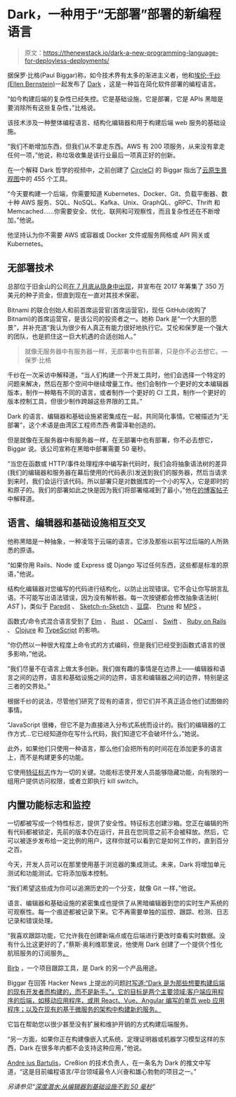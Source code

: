 # Dark，一种用于“无部署”部署的新编程语言

> 原文：<https://thenewstack.io/dark-a-new-programming-language-for-deployless-deployments/>

据保罗·比格(Paul Biggar)称，如今技术界有太多的渐进主义者，他和[埃伦·千纱(Ellen Bernstein)](https://www.linkedin.com/in/ellenchisa/)一起发布了 [Dark](https://darklang.com/) ，这是一种旨在简化软件部署的编程语言。

“如今构建后端的复杂性已经失控。它是基础设施，它是部署，它是 APIs 黑暗是要消除所有这些复杂性，”比格说。

该技术涉及一种整体编程语言、结构化编辑器和用于构建后端 web 服务的基础设施。

“我们不断增加东西，但我们从不拿走东西。AWS 有 200 项服务，从来没有拿走任何一项，”他说，称垃圾收集是该行业最后一项真正好的创新。

在一个解释 Dark 哲学的视频中，之前创建了 [CircleCI](https://circleci.com/) 的 Biggar 指出了[云原生景观图](https://cdn.thenewstack.io/media/2016/12/e99e2b63-cloud-native-lanscape-v0.9.2.jpg)中的 455 个工具。

“今天要构建一个后端，你需要知道 Kubernetes、Docker、Git、负载平衡器、数十种 AWS 服务、SQL、NoSQL、Kafka、Unix、GraphQL、gRPC、Thrift 和 Memcached……你需要安全、优化、联网和可观察性，而且复杂性还在不断增加，”他说。

他坚持认为你不需要 AWS 或容器或 Docker 文件或服务网格或 API 网关或 Kubernetes。

## 无部署技术

总部位于旧金山的公司[在 7 月底从隐身中出现](https://techcrunch.com/2019/07/29/dark-emerges-from-stealth-with-unique-deployless-software-model/)，并宣布在 2017 年筹集了 350 万美元的种子资金，但直到现在一直对其技术保密。

Bitnami 的联合创始人和前首席运营官(首席运营官)，现任 GitHub(收购了 Bitnami)的首席运营官，是该公司的投资者之一。她称 Dark 是“一个大胆的愿景”，并补充道“我认为很少有人真正有能力很好地执行它。艾伦和保罗是一个强大的团队，也是抓住这一巨大机遇的合适创始人。”

> 就像无服务器中有服务器一样，无部署中也有部署，只是你不必去想它。—保罗·比格

千纱在一次采访中解释道，“当人们构建一个开发工具时，他们会选择一个特定的问题来解决，然后在那个空间中继续增量工作。他们会制作一个更好的文本编辑器版本，制作一种略有不同的语言，或者制作一个更好的 CI 工具，制作一个更好的版本控制工具，但很少制作跨越这些界限的工具。”

Dark 的语言、编辑器和基础设施紧密集成在一起，共同简化事情。它被描述为“无部署”，这个术语是由湾区工程师杰西·弗雷泽勒创造的。

但是就像在无服务器中有服务器一样，在无部署中也有部署，你不必去想它，Biggar 说。该公司宣称在黑暗中部署需要 50 毫秒。

“当您在函数或 HTTP/事件处理程序中编写新代码时，我们会将抽象语法树的差异(我们的编辑器和服务器在幕后使用的代码表示)发送到我们的服务器，然后当请求到来时，我们会运行该代码。所以部署只是对数据库的一个小的写入，它是即时的和原子的。我们的部署如此之快是因为我们将部署缩减到了最小，”他在[的博客帖子](https://medium.com/darklang/how-dark-deploys-code-in-50ms-771c6dd60671)中解释道。

## 语言、编辑器和基础设施相互交叉

他称黑暗是一种抽象，一种凌驾于云端的语言。它涉及那些以前写过后端的人所熟悉的原语。

“如果你用 Rails、Node 或 Express 或 Django 写过任何东西，这些都是标准的原语，”他说。

结构化编辑器对您编写的代码进行结构化，以防止出现错误。它不会让你写胡言乱语。不可能写出语法错误，因为没有解析器。每一次按键都会修改抽象语法树( *AST* )，类似于 [Paredit](http://danmidwood.com/content/2014/11/21/animated-paredit.html) 、 [Sketch-n-Sketch](https://ravichugh.github.io/sketch-n-sketch/) 、[豆腐](https://gregoor.github.io/tofu/)、 [Prune](https://www.facebook.com/notes/kent-beck/prune-a-code-editor-that-is-not-a-text-editor/1012061842160013/) 和 [MPS](https://www.jetbrains.com/mps/) 。

函数式/命令式混合语言受到了 [Elm](https://elm-lang.org/) 、 [Rust](https://www.rust-lang.org/) 、 [OCaml](https://ocaml.org/) 、 [Swift](https://swift.org/) 、 [Ruby on Rails](https://rubyonrails.org/) 、 [Clojure](https://clojure.org/) 和 [TypeScript](https://www.typescriptlang.org/) 的影响。

“你仍然以一种很大程度上命令式的方式编码，但是我们已经受到函数式语言的很多影响，”他说。

“我们尽量不在语言上做太多创新。我们做有趣的事情是在边界上——编辑器和语言之间的边界，语言和基础设施之间的边界，语言和编辑器之间的边界，特别是这三者的交界处。”

根据千纱的说法，尽管他们研究了现有的语言，但它们并不真正适合他们试图做的事情。

“JavaScript 很棒，但它不是为直接进入分布式系统而设计的。我们的编辑器的工作方式…它已经知道你在写什么代码，我们知道它不会破坏什么，”她说。

此外，如果他们只使用一种语言，那么他们会把所有的时间花在添加更多的语言上，而不是构建更多的功能。

它使用[特征标志](https://thenewstack.io/what-we-mean-by-feature-flags/)作为一切的关键。功能标志使开发人员能够隐藏功能，向有限的一组用户提供访问权限，或者立即执行 kill switch。

## 内置功能标志和监控

一切都被写成一个特性标志，提供了安全性。特征标志创建沙箱。您正在编辑的所有代码都被锁定，先前的版本仍在运行，并且在您同意之前不会被释放。然后，它可以被逐步发布给一定比例的用户，这样你就可以看到它是如何工作的，直到百分之百。

今天，开发人员可以在那里使用基于浏览器的集成测试。未来，Dark 将增加单元测试和功能测试。它将添加版本控制。

“我们希望这些成为你可以追溯历史的一个分支，就像 Git 一样，”他说。

语言、编辑器和基础设施的紧密集成也提供了从黑暗编辑器到您的实时生产系统的可观察性。每一个痕迹都被记录下来。它不再需要单独的监控、跟踪、检测、日志记录和错误处理。

“我喜欢跟踪功能，它允许我在创建新端点或在后端进行更改时查看实时数据。没有什么比这更好的了，”蔡斯·奥利维耶里说，他使用 Dark 创建了一个提供个性化航班服务的订阅服务[。](https://usealtitude.com/?source=post_page---------------------------)

[Birb](https://hellobirb.com/?source=post_page---------------------------) ，一个项目跟踪工具，是 Dark 的另一个产品用途。

Biggar 在回答 Hacker News 上提出的问题[时写道:“Dark 是为那些想要构建后端的现有开发者而构建的，而不是新手。”。它的目标是两个主要领域:客户端应用程序的后端，如移动应用程序，或用 React、Vue、Angular 编写的单页 web 应用程序；以及在现有的基于微服务的架构中构建新的服务。](https://news.ycombinator.com/item?id=20394166)

它旨在帮助您以很少甚至没有扩展和维护开销的方式构建后端服务。

“另一方面，如果你正在构建像嵌入式系统、定理证明器或机器学习模型这样的东西，Dark 在很多年内都不会支持这种应用，”他说。

[Andre ius Bartulis](https://twitter.com/AndriusBartulis/status/1161217768097759232)，Cre8ion 的技术负责人，在一条名为 Dark 的推文中写道，“这是目前编程语言/平台领域最令人兴奋和雄心勃勃的项目之一。”

*另请参见“[深度潜水:从编辑器到基础设施不到 50 毫秒](https://thenewstack.io/dark-deep-dive-from-editor-to-infrastructure-in-less-than-50-milliseconds/)”*

<svg xmlns:xlink="http://www.w3.org/1999/xlink" viewBox="0 0 68 31" version="1.1"><title>Group</title> <desc>Created with Sketch.</desc></svg>